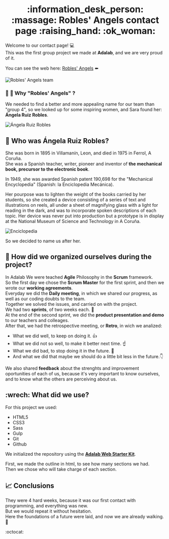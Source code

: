 
<h1 align="center"> 
 :information_desk_person: :massage: Robles' Angels contact page :raising_hand: :ok_woman:
</h1>


Welcome to our contact page! :computer: <br />
This was the first group project we made at **Adalab**, and we are very proud of it.<br />

You can see the web here: [Robles' Angels](https://beta.adalab.es/project-promo-i-module-1-team-4-morning/)  :arrow_left:


![Robles' Angels team](https://raw.githubusercontent.com/silalonso/project-promo-i-module-1-team-4-morning/master/_src/assets/images/groupsmall.jpg "Robles' Angels Team")


### :deciduous_tree: :angel: Why "Robles' Angels" ?    

We needed to find a better and more appealing name for our team than "group 4", so we looked up for some inspiring women, and Sara found her: **Ángela Ruiz Robles**.

![Ángela Ruiz Robles](https://raw.githubusercontent.com/silalonso/project-promo-i-module-1-team-4-morning/master/_src/assets/images/Robles.jpg "Ángela Ruiz Robles with her invention")

##  :woman: Who was Ángela Ruiz Robles?
She was born in 1895 in Villamanín, Leon, and died in 1975 in Ferrol, A Coruña.<br />
She was a Spanish teacher, writer, pioneer and inventor of **the mechanical book, precursor to the electronic book**.<br />

In 1949, she was awarded Spanish patent 190,698 for the "Mechanical Encyclopedia" (Spanish: la Enciclopedia Mecánica).<br />

Her pourpose was to lighten the weight of the books carried by her students, so she created a device consisting of a series of text and illustrations on reels, all under a sheet of magnifying glass with a light for reading in the dark, and was to incorporate spoken descriptions of each topic. Her device was never put into production but a prototype is in display at the National Museum of Science and Technology in A Coruña.<br />

![Enciclopedia](https://raw.githubusercontent.com/silalonso/project-promo-i-module-1-team-4-morning/master/public/assets/images/enciclopedia.jpg "The Mechanical Encyclopedia")


So we decided to name us after her.


## :busts_in_silhouette: How did we organized ourselves during the project?

In Adalab We were teached **Agile** Philosophy in the **Scrum** framework.<br />
So the first day we chose the **Scrum Master** for the first sprint, and then we wrote our **working agreements**.<br />
Everyday we did the **Daily meeting**, in which we shared our progress, as well as our coding doubts to the team.<br /> 
Together we solved the issues, and carried on with the project.<br />
We had two **sprints**, of two weeks each. :calendar: <br />
At the end of the second sprint, we did the **product presentation and demo** to our teachers and colleages.<br />
After that, we had the retrospective meeting, or **Retro**, in wich we analized:

- What we did well, to keep on doing it. :thumbsup:
- What we did not so well, to make it better next time. :point_up:
- What we did bad, to stop doing it in the future. :no_entry_sign:
- And what we did that maybe we should do a little bit less in the future.:point_down:

We also shared **feedback** about the strenghts and improvement oportunities of each of us, because it's very important to know ourselves, and to know what the others are perceiving about us.



## :wrech: What did we use?

For this project we used:
- HTML5 
- CSS3 
- Sass 
- Gulp
- Git
- Github

We initialized the repository using the **[Adalab Web Starter Kit](https://github.com/Adalab/adalab-web-starter-kit)**.<br />


First, we made the outline in html, to see how many sections we had.<br />
Then we chose who will take charge of each section.


## :chart_with_upwards_trend: Conclusions 

They were 4 hard weeks, because it was our first contact with programming, and everything was new. <br />
But we would repeat it without hesitation. <br />
Here the foundations of a future were laid, and now we are already walking.:tada:

:octocat:

